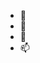 - 👋 
- 👀 
- 🌱 
- 📫 

<!---
1427054/1427054 is a ✨ special ✨ repository because its `README.md` (this file) appears on your GitHub profile.
You can click the Preview link to take a look at your changes.
--->
